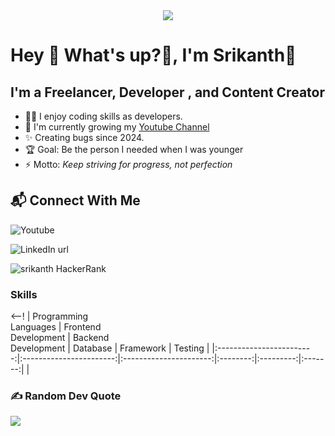 <div align="center">
  <img src="https://media.licdn.com/dms/image/D5616AQGDmx9YxY_3Xw/profile-displaybackgroundimage-shrink_350_1400/0/1692607468251?e=1714608000&v=beta&t=ENV94bo-2BJEw9ObFYDUqPtYecVpj3R25X2q6h4UOk0"  />
</div>

# Hey 👋 What's up?👋, I'm Srikanth👒

## I'm a Freelancer, Developer , and Content Creator

- 👨‍🏫 I enjoy  coding skills as developers.
- 🌱 I'm currently growing my [Youtube Channel][youtube]
- ✨ Creating bugs since 2024.
- 🏆 Goal: Be the person I needed when I was younger
- ⚡ Motto: _Keep striving for progress, not perfection_
<!-- - 👨‍💻 Read my articles & tutorials at [davegray.codes][website] -->
[youtube]:https://www.youtube.com/channel/UC1drMn5skPyZOOpFo3C1Yag


## 📬 Connect With Me

![Youtube][Channel link]
<!--![YouTube Channel Subscribers][Youtube-url]-->
![LinkedIn url][LinkedIn url]
<!--![Aashiqui Discord][Discord-url]-->
<!--![Aashiqui Replit][replit url]
![Aashiqui Leetcode][Leetcode-Url]-->
![srikanth HackerRank][hackerrank url]
<h3 align="left">Skills</h3>
<--!
| Programming<br>Languages | Frontend<br>Development | Backend<br>Development | Database | Framework | Testing |
|:------------------------:|:-----------------------:|:----------------------:|:--------:|:---------:|:-------:|
| <!--<a href="https://www.cprogramming.com/" target="_blank" rel="noreferrer"><img src="https://raw.githubusercontent.com/devicons/devicon/master/icons/c/c-original.svg" alt="C" width="40" height="40"></a> <a href="https://www.w3schools.com/cpp/" target="_blank" rel="noreferrer"><img src="https://raw.githubusercontent.com/devicons/devicon/master/icons/cplusplus/cplusplus-original.svg" alt="C++" width="40" height="40"></a><a href="https://docs.oracle.com/javase/tutorial/java/" target="_blank" rel="noreferrer"><img src="https://raw.githubusercontent.com/bablubambal/All_logo_and_pictures/1ac69ce5fbc389725f16f989fa53c62d6e1b4883/programming%20languages/java.svg" alt="java" height="50" width="50" /></a> <a href="https://www.python.org" target="_blank" rel="noreferrer"><img src="https://raw.githubusercontent.com/devicons/devicon/master/icons/python/python-original.svg" alt="Python" width="40" height="40"></a> | <a href="https://www.w3.org/html/" target="_blank" rel="noreferrer"><img src="https://raw.githubusercontent.com/devicons/devicon/master/icons/html5/html5-original-wordmark.svg" alt="HTML5" width="40" height="40"></a> <a href="https://www.w3schools.com/css/" target="_blank" rel="noreferrer"><img src="https://raw.githubusercontent.com/devicons/devicon/master/icons/css3/css3-original-wordmark.svg" alt="CSS3" width="40" height="40"></a><a href="https://developer.mozilla.org/en-US/docs/Web/JavaScript" target="_blank" rel="noreferrer"><img src="https://raw.githubusercontent.com/devicons/devicon/master/icons/javascript/javascript-original.svg" alt="JavaScript" width="35" height="30"></a>  <a href="https://getbootstrap.com" target="_blank" rel="noreferrer"><svg height="40" width="40" viewBox="0 0 512 407.864" width="2500" xmlns="http://www.w3.org/2000/svg"><path d="m106.344 0c-29.214 0-50.831 25.57-49.863 53.3.929 26.641-.278 61.145-8.964 89.283-8.717 28.217-23.449 46.098-47.517 48.393v25.912c24.068 2.3 38.8 20.172 47.516 48.393 8.687 28.138 9.893 62.642 8.964 89.283-.968 27.726 20.649 53.3 49.868 53.3h299.347c29.214 0 50.827-25.57 49.859-53.3-.929-26.641.278-61.145 8.964-89.283 8.717-28.221 23.413-46.1 47.482-48.393v-25.912c-24.068-2.3-38.764-20.172-47.482-48.393-8.687-28.134-9.893-62.642-8.964-89.283.968-27.726-20.645-53.3-49.859-53.3h-299.355zm240.775 251.067c0 38.183-28.481 61.34-75.746 61.34h-80.458a8.678 8.678 0 0 1 -8.678-8.678v-199.593a8.678 8.678 0 0 1 8.678-8.678h80c39.411 0 65.276 21.348 65.276 54.124 0 23.005-17.4 43.6-39.567 47.208v1.2c30.176 3.31 50.495 24.21 50.495 53.077zm-84.519-128.1h-45.876v64.8h38.639c29.87 0 46.34-12.028 46.34-33.527-.003-20.148-14.163-31.273-39.103-31.273zm-45.876 90.511v71.411h47.564c31.1 0 47.573-12.479 47.573-35.931s-16.935-35.484-49.573-35.484h-45.564z" fill="#7952b3" fill-rule="evenodd"/></svg></a> <a href="https://angular.io" target="_blank" rel="noreferrer"><img src="https://angular.io/assets/images/logos/angular/angular.svg" alt="Angular" width="40" height="40"></a> <a href="https://reactjs.org/" target="_blank" rel="noreferrer"><img src="https://raw.githubusercontent.com/devicons/devicon/master/icons/react/react-original-wordmark.svg" alt="React" width="40" height="40"></a> |<a href="https://www.php.net" target="_blank" rel="noreferrer"><img src="https://raw.githubusercontent.com/devicons/devicon/master/icons/php/php-original.svg" alt="PHP" width="50" height="50"></a> <a href="https://nodejs.org" target="_blank" rel="noreferrer"><img src="https://raw.githubusercontent.com/devicons/devicon/master/icons/nodejs/nodejs-original-wordmark.svg" alt="Node.js" width="50" height="50"></a> | <a href="https://www.mysql.com/" target="_blank" rel="noreferrer"><img src="https://raw.githubusercontent.com/devicons/devicon/master/icons/mysql/mysql-original-wordmark.svg" alt="MySQL" width="50" height="50"></a> <a href="https://www.postgresql.org" target="_blank" rel="noreferrer"><img src="https://raw.githubusercontent.com/devicons/devicon/master/icons/postgresql/postgresql-original-wordmark.svg" alt="PostgreSQL" width="40" height="40"></a> | <a href="https://laravel.com/" target="_blank" rel="noreferrer"><img src="https://raw.githubusercontent.com/laravel/art/master/logo-lockup/5%20SVG/2%20CMYK/1%20Full%20Color/laravel-logolockup-cmyk-red.svg" width="1200" height="120"></a> | <a href="https://jestjs.io" target="_blank" rel="noreferrer"><img src="https://www.vectorlogo.zone/logos/jestjsio/jestjsio-icon.svg" alt="Jest" width="40" height="40"></a> |
-->

<!-- ### 💻 I code wit -->


<!-- <p align="left">
    <a href="https://youtu.be/mJgBOIoGihA" target="_blank" rel="noreferrer"><img src="https://raw.githubusercontent.com/danielcranney/readme-generator/main/public/icons/skills/html5-colored.svg" width="36" height="36" alt="HTML5" /></a>
    <a href="https://youtu.be/n4R2E7O-Ngo" target="_blank" rel="noreferrer"><img src="https://raw.githubusercontent.com/danielcranney/readme-generator/main/public/icons/skills/css3-colored.svg" width="36" height="36" alt="CSS3" /></a>
    <a href="https://youtu.be/EfAl9bwzVZk" target="_blank" rel="noreferrer"><img src="https://raw.githubusercontent.com/danielcranney/readme-generator/main/public/icons/skills/javascript-colored.svg" width="36" height="36" alt="JavaScript" /></a>
    <img src="https://cdn.jsdelivr.net/gh/devicons/devicon/icons/react/react-original.svg" height="40" alt="react logo"  />
      <img src="https://cdn.jsdelivr.net/gh/devicons/devicon/icons/nextjs/nextjs-original.svg" height="40" alt="nextjs logo"  />
       <img src="https://cdn.jsdelivr.net/gh/devicons/devicon/icons/nodejs/nodejs-original.svg" height="40" alt="nodejs logo"  />

    <a href="https://youtu.be/gieEQFIfgYc" target="_blank" rel="noreferrer"><img src="https://raw.githubusercontent.com/danielcranney/readme-generator/main/public/icons/skills/typescript-colored.svg" width="36" height="36" alt="TypeScript" /></a>
    <a href="https://youtu.be/CvUiKWv2-C0" target="_blank" rel="noreferrer"><img src="https://raw.githubusercontent.com/danielcranney/readme-generator/main/public/icons/skills/git-colored.svg" width="36" height="36" alt="Git" /></a>
    <a href="https://youtu.be/lCxcTsOHrjo" target="_blank" rel="noreferrer"><img src="https://raw.githubusercontent.com/danielcranney/readme-generator/main/public/icons/skills/tailwindcss-colored.svg" width="36" height="36" alt="TailwindCSS" /></a>
    <a href="https://youtu.be/SsITROMWhnM" target="_blank" rel="noreferrer"><img src="https://raw.githubusercontent.com/danielcranney/readme-generator/main/public/icons/skills/vite-colored.svg" width="36" height="36" alt="Vite" /></a>
    <a href="https://youtu.be/RVFAyFWO4go" target="_blank" rel="noreferrer"><img src="https://raw.githubusercontent.com/danielcranney/readme-generator/main/public/icons/skills/react-colored.svg" width="36" height="36" alt="React" /></a>
    <a href="https://youtu.be/NqzdVN2tyvQ" target="_blank" rel="noreferrer"><img src="https://raw.githubusercontent.com/danielcranney/readme-generator/main/public/icons/skills/redux-colored.svg" width="36" height="36" alt="Redux" /></a>
    <a href="https://youtu.be/843nec-IvW0" target="_blank" rel="noreferrer"><img src="https://raw.githubusercontent.com/danielcranney/readme-generator/main/public/icons/skills/nextjs-colored-dark.svg" width="36" height="36" alt="NextJs" /></a>
    <a href="https://youtu.be/f2EqECiTBL8" target="_blank" rel="noreferrer"><img src="https://raw.githubusercontent.com/danielcranney/readme-generator/main/public/icons/skills/nodejs-colored.svg" width="36" height="36" alt="NodeJS" /></a>
    <a href="https://youtu.be/jivyItmsu18" target="_blank" rel="noreferrer"><img src="https://raw.githubusercontent.com/danielcranney/readme-generator/main/public/icons/skills/express-colored-dark.svg" width="36" height="36" alt="Express" /></a>
    <a href="https://youtu.be/juNVinepwKA" target="_blank" rel="noreferrer"><img src="https://raw.githubusercontent.com/danielcranney/readme-generator/main/public/icons/skills/nestjs-colored.svg" width="36" height="36" alt="NestJS" /></a>
    <a href="https://youtu.be/-PdjUx9JZ2E" target="_blank" rel="noreferrer"><img src="https://raw.githubusercontent.com/danielcranney/readme-generator/main/public/icons/skills/mongodb-colored.svg" width="36" height="36" alt="MongoDB" /></a>
    <a href="https://youtu.be/l134cBAJCuc" target="_blank" rel="noreferrer"><img src="https://raw.githubusercontent.com/danielcranney/readme-generator/main/public/icons/skills/render-colored.svg" width="36" height="36" alt="Render" /></a>
    <a href="https://youtu.be/WFNtmhwU5HU" target="_blank" rel="noreferrer"><img src="https://raw.githubusercontent.com/danielcranney/readme-generator/main/public/icons/skills/mysql-colored.svg" width="36" height="36" alt="MySQL" /></a>
    <a href="https://youtu.be/H2EJuAcrZYU" target="_blank" rel="noreferrer"><img src="https://raw.githubusercontent.com/danielcranney/readme-generator/main/public/icons/skills/python-colored.svg" width="36" height="36" alt="Python" /></a>
    <!-- <a href="https://youtu.be/jQjjqEjZK58" target="_blank" rel="noreferrer"><img src="https://raw.githubusercontent.com/danielcranney/readme-generator/main/public/icons/skills/flask-colored-dark.svg" width="36" height="36" alt="Flask" /></a> 
</p> -->

<!--## 🍕FrameWork
This section should list major frameworks/libraries used to my project.

* ![React.js][React.js]
* ![Bootstrap.com][Bootstrap.com]
* ![Laravel.com][Laravel.com]
* ![JQuery.com][JQuery.com]

### 📊 GitHub Stats:
![](https://github-readme-stats.vercel.app/api/top-langs/?username=aashiqui2&theme=dark&hide_border=false&include_all_commits=false&count_private=false&layout=compact)-->

### ✍️ Random Dev Quote
![](https://quotes-github-readme.vercel.app/api?type=horizontal&theme=gruvbox)

<!-- Youtube Channel Link -->
[Channel link]:https://img.shields.io/badge/Youtube-FF0000?style=for-the-badge&logo=youtube&link=https://www.youtube.com/channel/UC1drMn5skPyZOOpFo3C1Yag

<!-- Youtube Subscribers Views -->
<!--[Youtube-url]:https://img.shields.io/youtube/channel/subscribers/UCZQtxbf-g_-s6mmFIshA7RQ?style=for-the-badge&logo=youtube&logoColor=FF0000&label=SUBSCRIBERS&labelColor=white&color=FF0000&link=https%253A%252F%252Fwww.youtube.com%252Fchannel%252FUCZQtxbf-g_-s6mmFIshA7RQ-->

<!-- Youtube channel views -->
<!-- ![YouTube Channel Views][Youtube Views] -->
<!-- [YouTube Views]:https://img.shields.io/youtube/channel/views/UCZQtxbf-g_-s6mmFIshA7RQ?link=https%25253A%25252F%25252Fwww.youtube.com%25252Fchannel%25252FUCZQtxbf-g_-s6mmFIshA7RQ -->

<!-- linkedIn url -->
[LinkedIn url]:https://img.shields.io/badge/LinkedIn-%230A66C2?style=for-the-badge&logo=linkedin&logoColor=white&link=https://www.linkedin.com/in/srikanthv3047/


<!-- discord-url -->
<!--[Discord-url]:https://img.shields.io/discord/1211730949365305424?color=7289DA&logo=discord&logoColor=white&style=for-the-badge-->

<!-- CodePen url -->
<!-- [Codepen url]: -->
<!-- ![Aashiqui Codepen](https://img.shields.io/badge/Codepen-000000?style=for-the-badge&logo=codepen&logoColor=white)
[Codepen url]: -->


<!-- github-url -->
<!-- ![Aashiqui Github][Github-url] -->
<!-- [Github-url]:https://img.shields.io/badge/GitHub-aashiqui2?style=for-the-badge&logo=github&logoColor=white -->

<!-- replit url -->
<!--[replit url]:https://img.shields.io/badge/replit-%23F26207?style=for-the-badge&logo=replit&logoColor=white&link=https%3A%2F%2Freplit.com%2F%40AshikB1

<!-- leetcode url -->
<!--[Leetcode-url]:https://img.shields.io/badge/-LeetCode-FFA116?style=for-the-badge&logo=LeetCode&logoColor=black

<!-- hackerrank url -->
[hackerrank url]:https://img.shields.io/badge/hackerrank-%2300EA64?style=for-the-badge&logo=hackerrank&logoColor=white&link=https://www.hackerrank.com/dashboard


<!-- FrameWorks Used -->




<!-- 
[Next.js]: https://img.shields.io/badge/next.js-000000?style=for-the-badge&logo=nextdotjs&logoColor=white
[Next-url]: https://nextjs.org/ -->

<!--[React.js]: https://img.shields.io/badge/React-20232A?style=for-the-badge&logo=react&logoColor=61DAFB&link=https://reactjs.org/


<!-- [Vue.js]: https://img.shields.io/badge/Vue.js-35495E?style=for-the-badge&logo=vuedotjs&logoColor=4FC08D
[Vue-url]: https://vuejs.org/ -->

<!-- [Angular.io]: https://img.shields.io/badge/Angular-DD0031?style=for-the-badge&logo=angular&logoColor=white
[Angular-url]: https://angular.io/ -->

<!-- [Svelte.dev]: https://img.shields.io/badge/Svelte-4A4A55?style=for-the-badge&logo=svelte&logoColor=FF3E00
[Svelte-url]: https://svelte.dev/ -->

<!--[Laravel.com]: https://img.shields.io/badge/Laravel-FF2D20?style=for-the-badge&logo=laravel&logoColor=white&link=https://laravel.com

[Bootstrap.com]: https://img.shields.io/badge/Bootstrap-563D7C?style=for-the-badge&logo=bootstrap&logoColor=white&link=https://getbootstrap.com

[JQuery.com]: https://img.shields.io/badge/jQuery-0769AD?style=for-the-badge&logo=jquery&logoColor=white&link=https://jquery.com 
